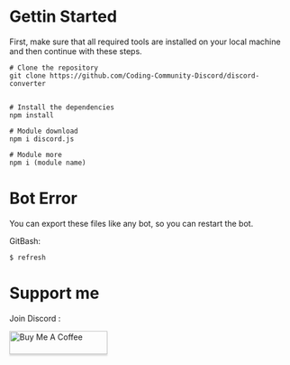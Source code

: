 # Gettin Started
First, make sure that all required tools are installed on your local machine and then continue with these steps.

```
# Clone the repository
git clone https://github.com/Coding-Community-Discord/discord-converter


# Install the dependencies
npm install

# Module download
npm i discord.js

# Module more
npm i (module name)
```

# Bot Error
You can export these files like any bot, so you can restart the bot.


GitBash:
```
$ refresh
```

# Support me

Join Discord :

<a href="https://discord.gg/xxrENcWT6s" target="_blank"><img src="https://i.redd.it/7x76q43c9jn51.png" alt="Buy Me A Coffee" style="height: 41px !important;width: 174px !important;box-shadow: 0px 3px 2px 0px rgba(190, 190, 190, 0.5) !important;-webkit-box-shadow: 0px 3px 2px 0px rgba(190, 190, 190, 0.5) !important;" ></a>

